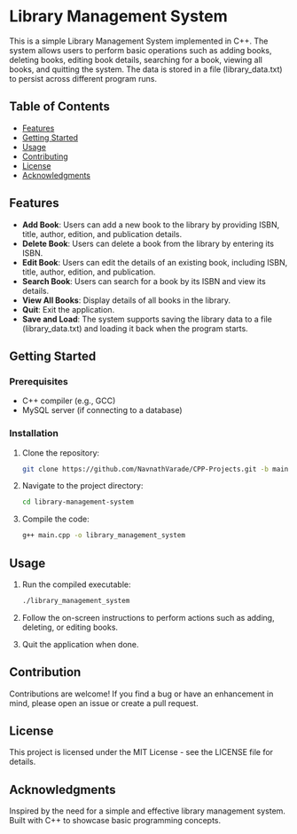 # Library Management System

This is a simple Library Management System implemented in C++. The system allows users to perform basic operations such as adding books, deleting books, editing book details, searching for a book, viewing all books, and quitting the system. The data is stored in a file (library_data.txt) to persist across different program runs.

## Table of Contents

- [Features](#features)
- [Getting Started](#getting-started)
- [Usage](#usage)
- [Contributing](#contributing)
- [License](#license)
- [Acknowledgments](#Acknowledgments)

## Features

- **Add Book**: Users can add a new book to the library by providing ISBN, title, author, edition, and publication details.
- **Delete Book**: Users can delete a book from the library by entering its ISBN.
- **Edit Book**: Users can edit the details of an existing book, including ISBN, title, author, edition, and publication.
- **Search Book**: Users can search for a book by its ISBN and view its details.
- **View All Books**: Display details of all books in the library.
- **Quit**: Exit the application.
- **Save and Load**: The system supports saving the library data to a file (library_data.txt) and loading it back when the program starts.

## Getting Started

### Prerequisites

- C++ compiler (e.g., GCC)
- MySQL server (if connecting to a database)

### Installation

1. Clone the repository:

   ```bash
   git clone https://github.com/NavnathVarade/CPP-Projects.git -b main --single-branch Library-Management-System

2. Navigate to the project directory:

    ```bash
    cd library-management-system
3. Compile the code:

    ```bash
    g++ main.cpp -o library_management_system

## Usage

1. Run the compiled executable:

    ```bash
    ./library_management_system

2. Follow the on-screen instructions to perform actions such as adding, deleting, or editing books.

3. Quit the application when done.

## Contribution
Contributions are welcome! If you find a bug or have an enhancement in mind, please open an issue or create a pull request.

## License 
This project is licensed under the MIT License - see the LICENSE file for details.

## Acknowledgments
Inspired by the need for a simple and effective library management system.
Built with C++ to showcase basic programming concepts.
